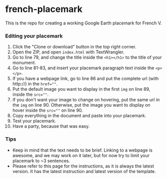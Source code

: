 # french-placemark
This is the repo for creating a working Google Earth placemark for French V.

### Editing your placemark
1. Click the "Clone or download" button in the top right corner.
2. Open the ZIP, and open `index.html` with TextWrangler.
3. Go to line 79, and change the title inside the `<h1></h1>` to the title of your monument.
4. Go to line 81-83, and insert your placemark paragraph text inside the `<p></p>`.
5. If you have a webpage link, go to line 86 and put the complete url (with http://) in the `href=""`.
6. Put the default image you want to display in the first `img` on line 89, inside the `src=""`.
7. If you don't want your image to change on hovering, put the same url in the `img` on line 90. Otherwise, put the image you want to display on hover inside the `src=""` on line 90.
8. Copy everything in the document and paste into your placemark.
9. Test your placemark.
10. Have a party, because that was easy.

### Tips
- Keep in mind that the text needs to be brief. Linking to a webpage is awesome, and we may work on it later, but for now try to limit your placemark to ~3 sentences.
- Please refer to this page for the instructions, as it is always the latest version. It has the latest instruction and latest version of the template.